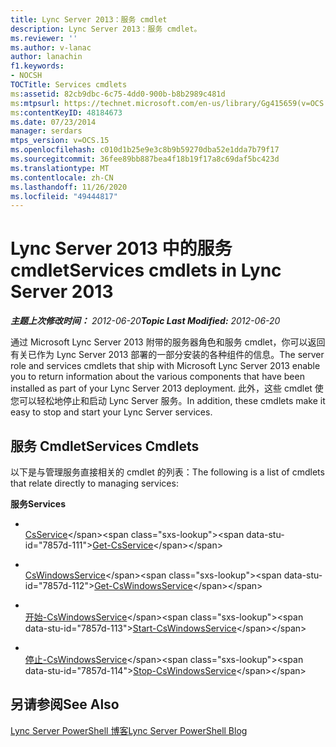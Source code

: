 ```yaml
---
title: Lync Server 2013：服务 cmdlet
description: Lync Server 2013：服务 cmdlet。
ms.reviewer: ''
ms.author: v-lanac
author: lanachin
f1.keywords:
- NOCSH
TOCTitle: Services cmdlets
ms:assetid: 82cb9dbc-6c75-4dd0-900b-b8b2989c481d
ms:mtpsurl: https://technet.microsoft.com/en-us/library/Gg415659(v=OCS.15)
ms:contentKeyID: 48184673
ms.date: 07/23/2014
manager: serdars
mtps_version: v=OCS.15
ms.openlocfilehash: c010d1b25e9e3c8b9b59270dba52e1dda7b79f17
ms.sourcegitcommit: 36fee89bb887bea4f18b19f17a8c69daf5bc423d
ms.translationtype: MT
ms.contentlocale: zh-CN
ms.lasthandoff: 11/26/2020
ms.locfileid: "49444817"
---
```

# <a name="services-cmdlets-in-lync-server-2013"></a><span data-ttu-id="7857d-103">Lync Server 2013 中的服务 cmdlet</span><span class="sxs-lookup"><span data-stu-id="7857d-103">Services cmdlets in Lync Server 2013</span></span>

<div data-xmlns="http://www.w3.org/1999/xhtml">

<div class="topic" data-xmlns="http://www.w3.org/1999/xhtml" data-msxsl="urn:schemas-microsoft-com:xslt" data-cs="https://msdn.microsoft.com/">

<div data-asp="https://msdn2.microsoft.com/asp">



</div>

<div id="mainSection">

<div id="mainBody"><span data-ttu-id="7857d-104">

<span> </span></span><span class="sxs-lookup"><span data-stu-id="7857d-104">

<span> </span></span></span>

<span data-ttu-id="7857d-105">_**主题上次修改时间：** 2012-06-20_</span><span class="sxs-lookup"><span data-stu-id="7857d-105">_**Topic Last Modified:** 2012-06-20_</span></span>

<span data-ttu-id="7857d-106">通过 Microsoft Lync Server 2013 附带的服务器角色和服务 cmdlet，你可以返回有关已作为 Lync Server 2013 部署的一部分安装的各种组件的信息。</span><span class="sxs-lookup"><span data-stu-id="7857d-106">The server role and services cmdlets that ship with Microsoft Lync Server 2013 enable you to return information about the various components that have been installed as part of your Lync Server 2013 deployment.</span></span> <span data-ttu-id="7857d-107">此外，这些 cmdlet 使您可以轻松地停止和启动 Lync Server 服务。</span><span class="sxs-lookup"><span data-stu-id="7857d-107">In addition, these cmdlets make it easy to stop and start your Lync Server services.</span></span>

<div>

## <a name="services-cmdlets"></a><span data-ttu-id="7857d-108">服务 Cmdlet</span><span class="sxs-lookup"><span data-stu-id="7857d-108">Services Cmdlets</span></span>

<span data-ttu-id="7857d-109">以下是与管理服务直接相关的 cmdlet 的列表：</span><span class="sxs-lookup"><span data-stu-id="7857d-109">The following is a list of cmdlets that relate directly to managing services:</span></span>

<span data-ttu-id="7857d-110">**服务**</span><span class="sxs-lookup"><span data-stu-id="7857d-110">**Services**</span></span>

  - <span></span>  
    <span data-ttu-id="7857d-111">[CsService](https://technet.microsoft.com/library/Gg413038(v=OCS.15))</span><span class="sxs-lookup"><span data-stu-id="7857d-111">[Get-CsService](https://technet.microsoft.com/library/Gg413038(v=OCS.15))</span></span>

<!-- end list -->

  - <span></span>  
    <span data-ttu-id="7857d-112">[CsWindowsService](https://technet.microsoft.com/library/Gg398803(v=OCS.15))</span><span class="sxs-lookup"><span data-stu-id="7857d-112">[Get-CsWindowsService](https://technet.microsoft.com/library/Gg398803(v=OCS.15))</span></span>

  - <span></span>  
    <span data-ttu-id="7857d-113">[开始-CsWindowsService](https://technet.microsoft.com/library/Gg398561(v=OCS.15))</span><span class="sxs-lookup"><span data-stu-id="7857d-113">[Start-CsWindowsService](https://technet.microsoft.com/library/Gg398561(v=OCS.15))</span></span>

  - <span></span>  
    <span data-ttu-id="7857d-114">[停止-CsWindowsService](https://technet.microsoft.com/library/Gg398426(v=OCS.15))</span><span class="sxs-lookup"><span data-stu-id="7857d-114">[Stop-CsWindowsService](https://technet.microsoft.com/library/Gg398426(v=OCS.15))</span></span>

</div>

<div>

## <a name="see-also"></a><span data-ttu-id="7857d-115">另请参阅</span><span class="sxs-lookup"><span data-stu-id="7857d-115">See Also</span></span>


[<span data-ttu-id="7857d-116">Lync Server PowerShell 博客</span><span class="sxs-lookup"><span data-stu-id="7857d-116">Lync Server PowerShell Blog</span></span>](https://go.microsoft.com/fwlink/p/?linkid=203150)  
  

<span data-ttu-id="7857d-117"></div>

</div>

<span> </span>

</div>

</div>

</span><span class="sxs-lookup"><span data-stu-id="7857d-117"></div>

</div>

<span> </span>

</div>

</div>

</span></span></div>

